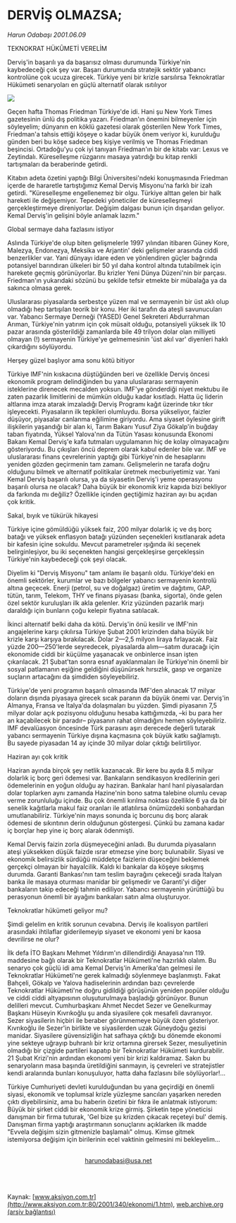 # DERVİŞ OLMAZSA;

*Harun Odabaşı 2001.06.09*

<div>
 <p class="baslik">
  TEKNOKRAT HÜKÛMETİ VERELİM
 </p>
 <p class="spot">
  Derviş'in başarılı ya da başarısız olması durumunda Türkiye'nin  kaybedeceği çok şey var. Başarı durumunda stratejik sektör  yabancı kontrolüne çok ucuza  girecek. Türkiye yeni bir krizle sarsılırsa Teknokratlar  Hükümeti senaryoları en güçlü  alternatif olarak ısıtılıyor
 </p>
 <p class="metin">
 </p>
 <img border="0" src="/web/20020225111458im_/http://www.aksiyon.com.tr/2001/340/resimler/dervis.jpg"/>
 <p class="metin">
  Geçen hafta Thomas Friedman Türkiye'de idi. Hani şu New York Times gazetesinin ünlü dış politika yazarı. Friedman'ın önemini bilmeyenler için söyleyelim; dünyanın en köklü gazetesi olarak gösterilen New York Times, Friedman'a tahsis ettiği köşeye o kadar büyük önem veriyor ki, kurulduğu günden beri bu köşe sadece beş kişiye verilmiş ve Thomas Friedman beşincisi. Ortadoğu'yu çok iyi tanıyan Friedman'ın bir de kitabı var: Lexus ve Zeytindalı. Küreselleşme rüzgarını masaya yatırdığı bu kitap renkli tartışmaları da beraberinde getirdi.
 </p>
 <p class="metin">
  Kitabın adeta özetini yaptığı Bilgi Üniversitesi'ndeki konuşmasında Friedman içerde de hararetle tartıştığımız Kemal Derviş Misyonu'na farklı bir izah getirdi. "Küreselleşme engellenemez bir olgu. Türkiye alttan gelen bir halk hareketi ile değişemiyor. Tepedeki yöneticiler de küreselleşmeyi gerçekleştirmeye direniyorlar. Değişim dalgası bunun için dışarıdan geliyor. Kemal Derviş'in gelişini böyle anlamak lazım."
 </p>
 <p class="metin">
  Global sermaye daha fazlasını istiyor
 </p>
 <p class="metin">
  Aslında Türkiye'de olup biten gelişmelerle 1997 yılından itibaren Güney Kore, Malezya, Endonezya, Meksika ve Arjantin' deki gelişmeler arasında ciddi benzerlikler var. Yani dünyayı idare eden ve yönlendiren güçler bağrında potansiyel barındıran ülkeleri bir 50 yıl daha kontrol altında tutabilmek için harekete geçmiş görünüyorlar. Bu krizler Yeni Dünya Düzeni'nin bir parçası. Friedman'ın yukarıdaki sözünü bu şekilde tefsir etmekte bir mübalağa ya da sakınca olmasa gerek.
 </p>
 <p class="metin">
  Uluslararası piyasalarda serbestçe yüzen mal ve sermayenin bir üst aklı olup olmadığı hep tartışılan teorik bir konu. Her iki tarafın da ateşli savunucuları var. Yabancı Sermaye Derneği (YASED) Genel Sekreteri Abdurrahman Arıman, Türkiye'nin yatırım için çok müsait olduğu, potansiyeli yüksek ilk 10 pazar arasında gösterildiği zamanlarda bile 49 trilyon dolar olan milliyeti olmayan (!) sermayenin Türkiye'ye gelmemesinin 'üst akıl var' diyenleri haklı çıkardığını söylüyordu.
 </p>
 <p class="metin">
  Herşey güzel başlıyor ama sonu kötü bitiyor
 </p>
 <p class="metin">
  Türkiye IMF'nin kıskacına düştüğünden beri ve özellikle Derviş öncesi ekonomik program delindiğinden bu yana uluslararası sermayenin isteklerine direnecek mecalden yoksun. IMF'ye gönderdiği niyet mektubu ile zaten pazarlık limitlerini de mümkün olduğu kadar kısıtladı. Hatta üç liderin altlarına imza atarak imzaladığı Derviş Programı kağıt üzerinde tıkır tıkır işleyecekti. Piyasaların ilk tepkileri olumluydu. Borsa yükseliyor, faizler düşüyor, piyasalar canlanma eğilimine giriyordu. Ama siyaset öylesine girift ilişkilerin yaşandığı bir alan ki, Tarım Bakanı Yusuf Ziya Gökalp'in buğday taban fiyatında, Yüksel Yalova'nın da Tütün Yasası konusunda Ekonomi Bakanı Kemal Derviş'e kafa tutmaları uygulamanın hiç de kolay olmayacağını gösteriyordu. Bu çıkışları öncü deprem olarak kabul edenler bile var. IMF ve uluslararası finans çevrelerinin yaptığı gibi Türkiye'nin de hesaplarını yeniden gözden geçirmenin tam zamanı. Gelişmelerin ne tarafa doğru olduğunu bilmek ve alternatif politikalar üretmek mecburiyetimiz var. Yani Kemal Derviş başarılı olursa, ya da siyasetin Derviş'i yeme operasyonu başarılı olursa ne olacak? Daha büyük bir ekonomik kriz kapıda bizi bekliyor da farkında mı değiliz? Özellikle içinden geçtiğimiz haziran ayı bu açıdan çok kritik.
 </p>
 <p class="metin">
  Sakal, bıyık ve tükürük hikayesi
 </p>
 <p class="metin">
  Türkiye içine gömüldüğü yüksek faiz, 200 milyar dolarlık iç ve dış borç batağı ve yüksek enflasyon batağı yüzünden seçenekleri kısıtlanarak adeta bir kafesin içine sokuldu. Mevcut parametreler ışığında iki seçenek belirginleşiyor, bu iki seçenekten hangisi gerçekleşirse gerçekleşsin Türkiye'nin kaybedeceği çok şeyi olacak.
 </p>
 <p class="metin">
  Diyelim ki "Derviş Misyonu" tam anlamı ile başarılı oldu. Türkiye'deki en önemli sektörler, kurumlar ve bazı bölgeler yabancı sermayenin kontrolü altına geçecek. Enerji (petrol, su ve doğalgaz) üretim ve dağıtımı, GAP, tütün, tarım, Telekom, THY ve finans piyasası (banka, sigorta), önde gelen özel sektör kuruluşları ilk akla gelenler. Kriz yüzünden pazarlık marjı daraldığı için bunların çoğu kelepir fiyatına satılacak.
 </p>
 <p class="metin">
  İkinci alternatif belki daha da kötü. Derviş'in önü kesilir ve IMF'nin angajelerine karşı çıkılırsa Türkiye Şubat 2001 krizinden daha büyük bir krizle karşı karşıya bırakılacak. Dolar 2—2,5 milyon liraya fırlayacak. Faiz yüzde 200—250'lerde seyredecek, piyasalarda alım—satım duracağı için ekonomide ciddi bir küçülme yaşanacak ve onbinlerce insan işten çıkarılacak. 21 Şubat'tan sonra esnaf ayaklanmaları ile Türkiye'nin önemli bir sosyal patlamanın eşiğine geldiğini düşünürsek hırsızlık, gasp ve organize suçların artacağını da şimdiden söyleyebiliriz.
 </p>
 <p class="metin">
  Türkiye'de yeni programın başarılı olmasında IMF'den alınacak 17 milyar doların dışında piyasaya girecek sıcak paranın da büyük önemi var. Derviş'in Almanya, Fransa ve İtalya'da dolaşmaları bu yüzden. Şimdi piyasanın 7,5 milyar dolar açık pozisyonu olduğunu hesaba kattığımızda, –ki bu para her an kaçabilecek bir paradır– piyasanın rahat olmadığını hemen söyleyebiliriz. IMF devalüasyon öncesinde Türk parasını aşırı derecede değerli tutarak yabancı sermayenin Türkiye dışına kaçmasına çok büyük katkı sağlamıştı. Bu sayede piyasadan 14 ay içinde 30 milyar dolar çıktığı belirtiliyor.
 </p>
 <p class="metin">
  Haziran ayı çok kritik
 </p>
 <p class="metin">
  Haziran ayında birçok şey netlik kazanacak. Bir kere bu ayda 8.5 milyar dolarlık iç borç geri ödemesi var. Bankaların sendikasyon kredilerinin geri ödemelerinin en yoğun olduğu ay haziran. Bankalar harıl harıl piyasalardan dolar toplarken aynı zamanda Hazine'nin bono satma talebine olumlu cevap verme zorunluluğu içinde. Bu çok önemli kırılma noktası özellikle 6 ya da bir senelik kağıtlarla makul faiz oranları ile atlatılırsa önümüzdeki sonbahardan umutlanabiliriz. Türkiye'nin mayıs sonunda iç borcunu dış borç alarak ödemesi de sıkıntının derin olduğunun göstergesi. Çünkü bu zamana kadar iç borçlar hep yine iç borç alarak ödenmişti.
 </p>
 <p class="metin">
  Kemal Derviş faizin zorla düşmeyeceğini anladı. Bu durumda piyasaların ateşi yüksekken düşük faizde ısrar etmezse yine borç bulunabilir. Siyasi ve ekonomik belirsizlik sürdüğü müddetçe faizlerin düşeceğini beklemek gerçekçi olmayan bir hayalcilik. Kaldı ki bankalar da köşeye sıkışmış durumda. Garanti Bankası'nın tam teslim bayrağını çekeceği sırada İtalyan banka ile masaya oturması manidar bir gelişmedir ve Garanti'yi diğer bankaların takip edeceği tahmin ediliyor. Yabancı sermayenin yürüttüğü bu perasyonun önemli bir ayağını bankaları satın alma oluşturuyor.
 </p>
 <p class="metin">
  Teknokratlar hükümeti geliyor mu?
 </p>
 <p class="metin">
  Şimdi gelelim en kritik sorunun cevabına. Derviş ile koalisyon partileri arasındaki ihtilaflar giderilemeyip siyaset ve ekonomi yeni br kaosa devrilirse ne olur?
 </p>
 <p class="metin">
  İlk defa İTO Başkanı Mehmet Yıldırım'ın dillendirdiği Anayasa'nın 119. maddesine bağlı olarak bir Teknokratlar Hükümeti'ne hazırlıklı olalım. Bu senaryo çok güçlü idi ama Kemal Derviş'in Amerika'dan gelmesi ile Teknokratlar Hükümeti'ne gerek kalmadığı söylenmeye başlanmıştı. Fakat Bahçeli, Gökalp ve Yalova hadiselerinin ardından bazı çevrelerde Teknokratlar Hükümeti'ne doğru gidildiği görüşünün yeniden popüler olduğu ve ciddi ciddi altyapısının oluşuturulmaya başladığı görünüyor. Bunun delilleri mevcut. Cumhurbaşkanı Ahmet Necdet Sezer ve Genelkurmay Başkanı Hüseyin Kıvrıkoğlu şu anda siyasilere çok mesafeli davranıyor. Sezer siyasilerin hiçbiri ile beraber görünmemeye büyük özen gösteriyor. Kıvrıkoğlu ile Sezer'in birlikte ve siyasilerden uzak Güneydoğu gezisi manidar. Siyasilere güvensizliğin hat safhaya çıktığı bu dönemde ekonomi yine sekteye uğrayıp buhranlı bir kriz ortamına girersek Sezer, mesuliyetinin olmadığı bir çizgide partileri kapatıp bir Teknokratlar Hükümeti kurdurabilir. 21 Şubat Krizi'nin ardından ekonomi yeni bir krizi kaldıramaz. Sakın bu senaryoların masa başında üretildiğini sanmayın, iş çevreleri ve stratejistler kendi aralarında bunları konuşuluyor, hatta daha fazlasını bile söylüyorlar!...
 </p>
 <p class="metin">
  Türkiye Cumhuriyeti devleti kurulduğundan bu yana geçirdiği en önemli siyasi, ekonomik ve toplumsal krizle yüzleşme sancıları yaşarken nereden çıktı diyebilirsiniz, ama bu haberin özetini bir fıkra ile anlatmak istiyorum: Büyük bir şirket ciddi bir ekonomik krize girmiş. Şirketin tepe yöneticisi danışman bir firma tuturak, 'Gel bize şu krizden çıkacak reçeteyi bul' demiş. Danışman firma yaptığı araştırmanın sonuçlarını açıklarken ilk madde "Evvela değişim sizin gitmenizle başlamalı" olmuş. Kimse gitmek istemiyorsa değişim için birilerinin ecel vaktinin gelmesini mi bekleyelim...
 </p>
 <br/>
 <center>
  <a class="anaorta" href="http://web.archive.org/web/20020225111458/mailto:harunodabasi@usa.net">
   harunodabasi@usa.net
  </a>
 </center>
 <br/>
 <br/>
 <br/>
</div>

Kaynak: [www.aksiyon.com.tr](http://www.aksiyon.com.tr:80/2001/340/ekonomi/1.htm), [web.archive.org (arşiv bağlantısı)](http://web.archive.org/web/20020225111458/http://www.aksiyon.com.tr:80/2001/340/ekonomi/1.htm)
